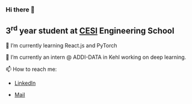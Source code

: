 ### Hi there 👋

## 3<sup>rd</sup> year student at [CESI](https://cesi.fr) Engineering School

🌱 I’m currently learning React.js and PyTorch

🔭 I’m currently an intern @ ADDI-DATA in Kehl working on deep learning.

📫 How to reach me:

- [LinkedIn](https://www.linkedin.com/in/quentin-stubecki-211419227/)

- [Mail](mailto:quentin.stubecki@viacesi.fr)
